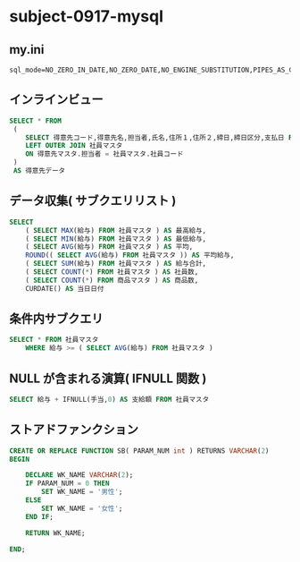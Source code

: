 # subject-0917-mysql

## my.ini
```
sql_mode=NO_ZERO_IN_DATE,NO_ZERO_DATE,NO_ENGINE_SUBSTITUTION,PIPES_AS_CONCAT
```

## インラインビュー
```sql
SELECT * FROM
 ( 
    SELECT 得意先コード,得意先名,担当者,氏名,住所１,住所２,締日,締日区分,支払日 FROM 得意先マスタ 
    LEFT OUTER JOIN 社員マスタ
    ON 得意先マスタ.担当者 = 社員マスタ.社員コード
 )
 AS 得意先データ
```

## データ収集( サブクエリリスト )
```sql
SELECT
    ( SELECT MAX(給与) FROM 社員マスタ ) AS 最高給与,
    ( SELECT MIN(給与) FROM 社員マスタ ) AS 最低給与,
    ( SELECT AVG(給与) FROM 社員マスタ ) AS 平均,
    ROUND(( SELECT AVG(給与) FROM 社員マスタ )) AS 平均給与,
    ( SELECT SUM(給与) FROM 社員マスタ ) AS 給与合計,
    ( SELECT COUNT(*) FROM 社員マスタ ) AS 社員数,
    ( SELECT COUNT(*) FROM 商品マスタ ) AS 商品数,
    CURDATE() AS 当日日付
```

## 条件内サブクエリ
```sql
SELECT * FROM 社員マスタ
    WHERE 給与 >= ( SELECT AVG(給与) FROM 社員マスタ )
```

## NULL が含まれる演算( IFNULL 関数 )
```sql
SELECT 給与 + IFNULL(手当,0) AS 支給額 FROM 社員マスタ
```

## ストアドファンクション
```sql
CREATE OR REPLACE FUNCTION SB( PARAM_NUM int ) RETURNS VARCHAR(2)
BEGIN

    DECLARE WK_NAME VARCHAR(2);
    IF PARAM_NUM = 0 THEN
        SET WK_NAME = '男性';
    ELSE
        SET WK_NAME = '女性';
    END IF;

    RETURN WK_NAME;

END;
```
